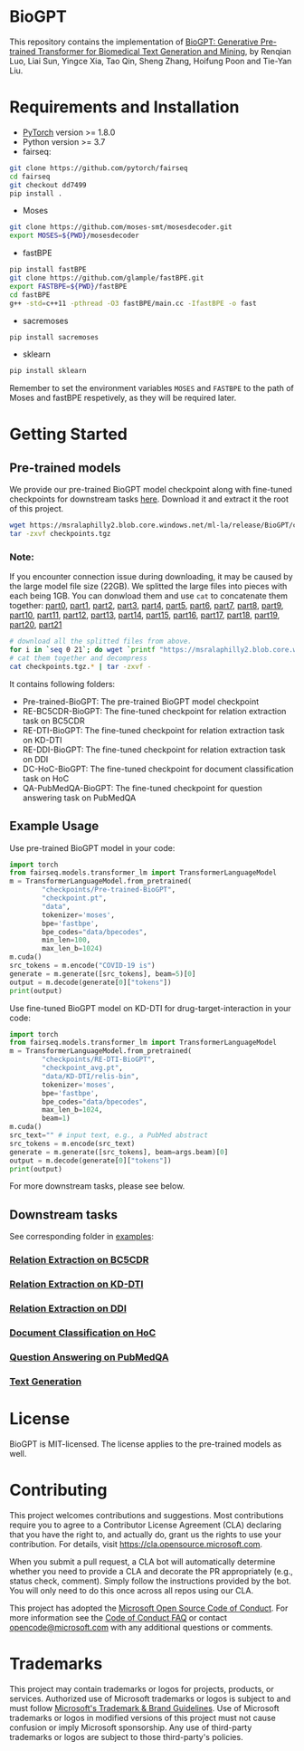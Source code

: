 # BioGPT
This repository contains the implementation of [BioGPT: Generative Pre-trained Transformer for Biomedical Text Generation and Mining](https://academic.oup.com/bib/advance-article/doi/10.1093/bib/bbac409/6713511?guestAccessKey=a66d9b5d-4f83-4017-bb52-405815c907b9), by Renqian Luo, Liai Sun, Yingce Xia, Tao Qin, Sheng Zhang, Hoifung Poon and Tie-Yan Liu.


# Requirements and Installation

* [PyTorch](http://pytorch.org/) version >= 1.8.0
* Python version >= 3.7
* fairseq:

``` bash
git clone https://github.com/pytorch/fairseq
cd fairseq
git checkout dd7499
pip install .
```
* Moses
``` bash
git clone https://github.com/moses-smt/mosesdecoder.git
export MOSES=${PWD}/mosesdecoder
```
* fastBPE
``` bash
pip install fastBPE
git clone https://github.com/glample/fastBPE.git
export FASTBPE=${PWD}/fastBPE
cd fastBPE
g++ -std=c++11 -pthread -O3 fastBPE/main.cc -IfastBPE -o fast
```
* sacremoses
``` bash
pip install sacremoses
```
* sklearn
``` bash
pip install sklearn
```

Remember to set the environment variables `MOSES` and `FASTBPE` to the path of Moses and fastBPE respetively, as they will be required later.

# Getting Started
## Pre-trained models
We provide our pre-trained BioGPT model checkpoint along with fine-tuned checkpoints for downstream tasks [here](https://msralaphilly2.blob.core.windows.net/ml-la/release/BioGPT/checkpoints.tgz). Download it and extract it the root of this project. 
``` bash
wget https://msralaphilly2.blob.core.windows.net/ml-la/release/BioGPT/checkpoints.tgz
tar -zxvf checkpoints.tgz
```

### Note: 
If you encounter connection issue during downloading, it may be caused by the large model file size (22GB). We splitted the large files into pieces with each being 1GB. You can donwload them and use `cat` to concatenate them together: [part0](https://msralaphilly2.blob.core.windows.net/ml-la/release/BioGPT/checkpoints.tgz.00), [part1](https://msralaphilly2.blob.core.windows.net/ml-la/release/BioGPT/checkpoints.tgz.01), [part2](https://msralaphilly2.blob.core.windows.net/ml-la/release/BioGPT/checkpoints.tgz.02), [part3](https://msralaphilly2.blob.core.windows.net/ml-la/release/BioGPT/checkpoints.tgz.03), [part4](https://msralaphilly2.blob.core.windows.net/ml-la/release/BioGPT/checkpoints.tgz.04), [part5](https://msralaphilly2.blob.core.windows.net/ml-la/release/BioGPT/checkpoints.tgz.05), [part6](https://msralaphilly2.blob.core.windows.net/ml-la/release/BioGPT/checkpoints.tgz.06), [part7](https://msralaphilly2.blob.core.windows.net/ml-la/release/BioGPT/checkpoints.tgz.07), [part8](https://msralaphilly2.blob.core.windows.net/ml-la/release/BioGPT/checkpoints.tgz.08), [part9](https://msralaphilly2.blob.core.windows.net/ml-la/release/BioGPT/checkpoints.tgz.09), [part10](https://msralaphilly2.blob.core.windows.net/ml-la/release/BioGPT/checkpoints.tgz.10), [part11](https://msralaphilly2.blob.core.windows.net/ml-la/release/BioGPT/checkpoints.tgz.11), [part12](https://msralaphilly2.blob.core.windows.net/ml-la/release/BioGPT/checkpoints.tgz.12), [part13](https://msralaphilly2.blob.core.windows.net/ml-la/release/BioGPT/checkpoints.tgz.13), [part14](https://msralaphilly2.blob.core.windows.net/ml-la/release/BioGPT/checkpoints.tgz.14), [part15](https://msralaphilly2.blob.core.windows.net/ml-la/release/BioGPT/checkpoints.tgz.15), [part16](https://msralaphilly2.blob.core.windows.net/ml-la/release/BioGPT/checkpoints.tgz.16), [part17](https://msralaphilly2.blob.core.windows.net/ml-la/release/BioGPT/checkpoints.tgz.17), [part18](https://msralaphilly2.blob.core.windows.net/ml-la/release/BioGPT/checkpoints.tgz.18), [part19](https://msralaphilly2.blob.core.windows.net/ml-la/release/BioGPT/checkpoints.tgz.19), [part20](https://msralaphilly2.blob.core.windows.net/ml-la/release/BioGPT/checkpoints.tgz.20), [part21](https://msralaphilly2.blob.core.windows.net/ml-la/release/BioGPT/checkpoints.tgz.21)
``` bash
# download all the splitted files from above.
for i in `seq 0 21`; do wget `printf "https://msralaphilly2.blob.core.windows.net/ml-la/release/BioGPT/checkpoints.tgz.%02d" $i`; done
# cat them together and decompress
cat checkpoints.tgz.* | tar -zxvf -
```


It contains following folders:

* Pre-trained-BioGPT: The pre-trained BioGPT model checkpoint
* RE-BC5CDR-BioGPT: The fine-tuned checkpoint for relation extraction task on BC5CDR
* RE-DTI-BioGPT: The fine-tuned checkpoint for relation extraction task on KD-DTI
* RE-DDI-BioGPT: The fine-tuned checkpoint for relation extraction task on DDI
* DC-HoC-BioGPT: The fine-tuned checkpoint for document classification task on HoC
* QA-PubMedQA-BioGPT: The fine-tuned checkpoint for question answering task on PubMedQA

## Example Usage
Use pre-trained BioGPT model in your code:
```python
import torch
from fairseq.models.transformer_lm import TransformerLanguageModel
m = TransformerLanguageModel.from_pretrained(
        "checkpoints/Pre-trained-BioGPT", 
        "checkpoint.pt", 
        "data",
        tokenizer='moses', 
        bpe='fastbpe', 
        bpe_codes="data/bpecodes",
        min_len=100,
        max_len_b=1024)
m.cuda()
src_tokens = m.encode("COVID-19 is")
generate = m.generate([src_tokens], beam=5)[0]
output = m.decode(generate[0]["tokens"])
print(output)
```

Use fine-tuned BioGPT model on KD-DTI for drug-target-interaction in your code:
```python
import torch
from fairseq.models.transformer_lm import TransformerLanguageModel
m = TransformerLanguageModel.from_pretrained(
        "checkpoints/RE-DTI-BioGPT", 
        "checkpoint_avg.pt", 
        "data/KD-DTI/relis-bin",
        tokenizer='moses', 
        bpe='fastbpe', 
        bpe_codes="data/bpecodes",
        max_len_b=1024,
        beam=1)
m.cuda()
src_text="" # input text, e.g., a PubMed abstract
src_tokens = m.encode(src_text)
generate = m.generate([src_tokens], beam=args.beam)[0]
output = m.decode(generate[0]["tokens"])
print(output)
```

For more downstream tasks, please see below.

## Downstream tasks
See corresponding folder in [examples](examples):
### [Relation Extraction on BC5CDR](examples/RE-BC5CDR)
### [Relation Extraction on KD-DTI](examples/RE-DTI/)
### [Relation Extraction on DDI](examples/RE-DDI)
### [Document Classification on HoC](examples/DC-HoC/)
### [Question Answering on PubMedQA](examples/QA-PubMedQA/)
### [Text Generation](examples/text-generation/)

# License

BioGPT is MIT-licensed.
The license applies to the pre-trained models as well.

# Contributing

This project welcomes contributions and suggestions.  Most contributions require you to agree to a
Contributor License Agreement (CLA) declaring that you have the right to, and actually do, grant us
the rights to use your contribution. For details, visit https://cla.opensource.microsoft.com.

When you submit a pull request, a CLA bot will automatically determine whether you need to provide
a CLA and decorate the PR appropriately (e.g., status check, comment). Simply follow the instructions
provided by the bot. You will only need to do this once across all repos using our CLA.

This project has adopted the [Microsoft Open Source Code of Conduct](https://opensource.microsoft.com/codeofconduct/).
For more information see the [Code of Conduct FAQ](https://opensource.microsoft.com/codeofconduct/faq/) or
contact [opencode@microsoft.com](mailto:opencode@microsoft.com) with any additional questions or comments.

# Trademarks

This project may contain trademarks or logos for projects, products, or services. Authorized use of Microsoft 
trademarks or logos is subject to and must follow 
[Microsoft's Trademark & Brand Guidelines](https://www.microsoft.com/en-us/legal/intellectualproperty/trademarks/usage/general).
Use of Microsoft trademarks or logos in modified versions of this project must not cause confusion or imply Microsoft sponsorship.
Any use of third-party trademarks or logos are subject to those third-party's policies.
